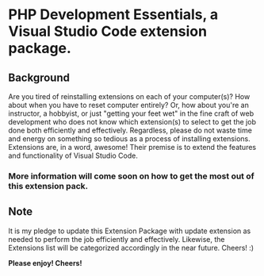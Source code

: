 # PHP Development Essentials, a Visual Studio Code extension package.

## Background

Are you tired of reinstalling extensions on each of your computer(s)? How about when you have to reset computer entirely? Or, how about you're an instructor, a hobbyist, or just "getting your feet wet" in the fine craft of web development who does not know which extension(s) to select to get the job done both efficiently and effectively. Regardless, please do not waste time and energy on something so tedious as a process of installing extensions. Extensions are, in a word, awesome! Their premise is to extend the features and functionality of Visual Studio Code.

### More information will come soon on how to get the most out of this extension pack.


## Note

It is my pledge to update this Extension Package with update extension as needed to perform the job efficiently and effectively. Likewise, the Extensions list will be categorized accordingly in the near future. Cheers! :)

**Please enjoy! Cheers!**
